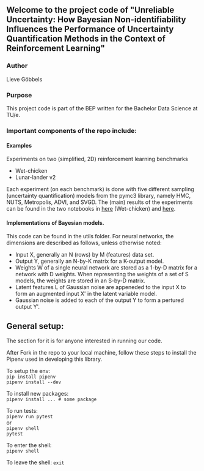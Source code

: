 ## Welcome to the project code of "Unreliable Uncertainty: How Bayesian Non-identifiability Influences the Performance of Uncertainty Quantification Methods in the Context of Reinforcement Learning"

### Author
Lieve Göbbels

### Purpose 

This project code is part of the BEP written for the Bachelor Data Science at TU/e.


### Important components of the repo include:

#### Examples
Experiments on two (simplified, 2D) reinforcement learning benchmarks
- Wet-chicken
- Lunar-lander v2

Each experiment (on each benchmark) is done with five different sampling (uncertainty quantification) models from the pymc3 library,
namely HMC, NUTS, Metropolis, ADVI, and SVGD. The (main) results of the experiments can be found in the two notebooks in [here](https://github.com/Lieve2/nonidentifiability-and-UQ/blob/master/notebooks/chicken_results.ipynb) (Wet-chicken) and [here](https://github.com/Lieve2/nonidentifiability-and-UQ/blob/master/notebooks/lunar_results.ipynb). 


#### Implementations of Bayesian models.
This code can be found in the utils folder.
For neural networks, the dimensions are described as follows, unless otherwise noted:
- Input X, generally an N (rows) by M (features) data set.
- Output Y, generally an N-by-K matrix for a K-output model.
- Weights W of a single neural network are stored
  as a 1-by-D matrix for a network with D weights.
  When representing the weights of a set of S models, the weights
  are stored in an S-by-D matrix. 
- Latent features L of Gaussian noise
  are appeneded to the input X to form an augmented input X' in the latent variable model.
- Gaussian noise is added to each of the output Y
  to form a pertured output Y'.


## General setup:

The section for it is for anyone interested in running our code.

After Fork in the repo to your local machine, follow these steps to install the Pipenv used in developing this library.

To setup the env:  
`pip install pipenv`  
`pipenv install --dev`

To install new packages:  
`pipenv install ... # some package`

To run tests:  
`pipenv run pytest`  
or  
`pipenv shell`  
`pytest`  

To enter the shell:  
`pipenv shell`  

To leave the shell:
`exit`  



